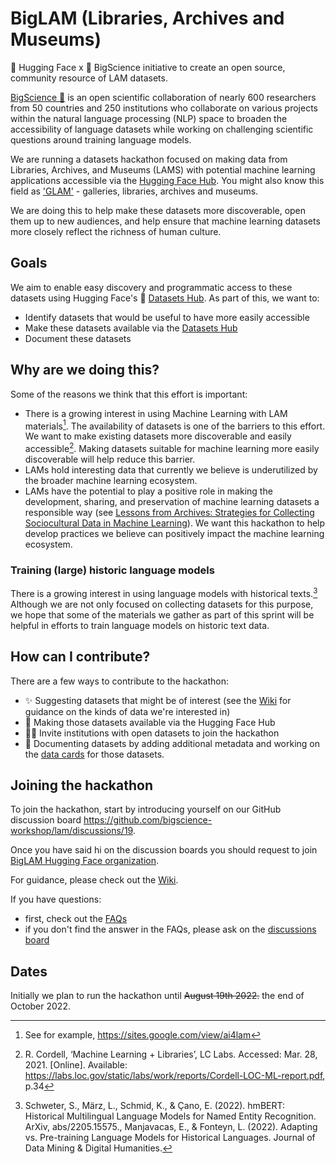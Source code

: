 # BigLAM (Libraries, Archives and Museums)

🤗 Hugging Face x 🌸 BigScience initiative to create an open source, community resource of LAM datasets.

[BigScience 🌸](https://bigscience.huggingface.co/) is an open scientific collaboration of nearly 600 researchers from 50 countries and 250 institutions who collaborate on various projects within the natural language processing (NLP) space to broaden the accessibility of language datasets while working on challenging scientific questions around training language models.

We are running a datasets hackathon focused on making data from Libraries, Archives, and Museums (LAMS) with potential machine learning applications accessible via the [Hugging Face Hub](https://huggingface.co/datasets). You might also know this field as ['GLAM'](https://en.wikipedia.org/wiki/GLAM_(cultural_heritage)) - galleries, libraries, archives and museums.

We are doing this to help make these datasets more discoverable, open them up to new audiences, and help ensure that machine learning datasets more closely reflect the richness of human culture.

## Goals 

We aim to enable easy discovery and programmatic access to these datasets using Hugging Face's  🤗 [Datasets Hub](https://huggingface.co/datasets). As part of this, we want to:

- Identify datasets that would be useful to have more easily accessible
- Make these datasets available via the [Datasets Hub](https://huggingface.co/datasets)
- Document these datasets 

## Why are we doing this? 

Some of the reasons we think that this effort is important:

- There is a growing interest in using Machine Learning with LAM materials[^ai4lam]. The availability of datasets is one of the barriers to this effort. We want to make existing datasets more discoverable and easily accessible[^cordell]. Making datasets suitable for machine learning more easily discoverable will help reduce this barrier. 
- LAMs hold interesting data that currently we believe is underutilized by the broader machine learning ecosystem. 
- LAMs have the potential to play a positive role in making the development, sharing, and preservation of machine learning datasets a responsible way (see [Lessons from Archives: Strategies for Collecting Sociocultural Data in Machine Learning](https://arxiv.org/abs/1912.10389)). We want this hackathon to help develop practices we believe can positively impact the machine learning ecosystem. 

### Training (large) historic language models 

There is a growing interest in using language models with historical texts.[^histlms] Although we are not only focused on collecting datasets for this purpose, we hope that some of the materials we gather as part of this sprint will be helpful in efforts to train language models on historic text data. 

## How can I contribute?

There are a few ways to contribute to the hackathon:

- ✨ Suggesting datasets that might be of interest (see the [Wiki](https://github.com/bigscience-workshop/lam/wiki/contribute_data#what-kind-of-data-is-suitable-for-sharing-via-the-hub) for guidance on the kinds of data we're interested in)
- 🤗 Making those datasets available via the Hugging Face Hub
- 🤳🏾 Invite institutions with open datasets to join the hackathon
- 📝 Documenting datasets by adding additional metadata and working on the [data cards](https://huggingface.co/docs/hub/datasets-cards) for those datasets. 

## Joining the hackathon 

To join the hackathon, start by introducing yourself on our GitHub discussion board https://github.com/bigscience-workshop/lam/discussions/19. 

Once you have said hi on the discussion boards you should request to join [BigLAM Hugging Face organization](https://huggingface.co/biglam). 

For guidance, please check out the [Wiki](https://github.com/bigscience-workshop/lam/wiki/). 

If you have questions:

- first, check out the [FAQs](https://github.com/bigscience-workshop/lam/wiki/faq)
- if you don't find the answer in the FAQs, please ask on the [discussions board](https://github.com/bigscience-workshop/lam/discussions/)

## Dates

Initially we plan to run the hackathon until ~~August 19th 2022.~~ the end of October 2022.

[^ai4lam]: See for example, https://sites.google.com/view/ai4lam 
[^cordell]: R. Cordell, ‘Machine Learning + Libraries’, LC Labs. Accessed: Mar. 28, 2021. [Online]. Available: https://labs.loc.gov/static/labs/work/reports/Cordell-LOC-ML-report.pdf, p.34
[^histlms]: Schweter, S., März, L., Schmid, K., & Çano, E. (2022). hmBERT: Historical Multilingual Language Models for Named Entity Recognition. ArXiv, abs/2205.15575., Manjavacas, E., & Fonteyn, L. (2022). Adapting vs. Pre-training Language Models for Historical Languages. Journal of Data Mining & Digital Humanities.
